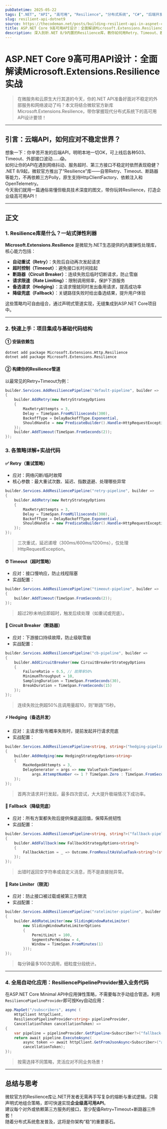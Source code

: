 ```yaml
---
pubDatetime: 2025-05-22
tags: [".NET", "API", "高可用", "Resilience", "分布式系统", "C#", "后端开发"]
slug: resilient-api-dotnet9
source: https://thecodeman.net/posts/building-resilient-api-in-aspnet-core-9
title: ASP.NET Core 9高可用API设计：全面解读Microsoft.Extensions.Resilience实战
description: 深入剖析.NET 8/9内置的Resilience库，教你如何用Retry、Timeout、断路器等策略打造企业级高可用API。
---
```


# ASP.NET Core 9高可用API设计：全面解读Microsoft.Extensions.Resilience实战

> 在微服务和云原生大行其道的今天，你的.NET API准备好面对不稳定的外部服务和网络波动了吗？本文将结合微软官方新库Microsoft.Extensions.Resilience，带你掌握现代分布式系统下的高可用API设计要领！

---

## 引言：云端API，如何应对不稳定世界？

想象一下：你辛苦开发的后端API，明明本地一切OK，可上线后各种503、Timeout、外部接口波动……😱。  
如何让你的API在遇到网络抖动、服务超时、第三方接口不稳定时依然表现稳健？  
.NET 8/9起，微软官方推出了“Resilience”库——自带Retry、Timeout、断路器等能力，不再依赖三方Polly，原生支持HttpClientFactory、依赖注入和OpenTelemetry。  
今天我们就用一篇通俗易懂但极具技术深度的图文，带你玩转Resilience，打造企业级高可用API！

---

## 正文

### 1. Resilience库是什么？一站式弹性利器

**Microsoft.Extensions.Resilience** 是微软为.NET生态提供的内置弹性处理库，核心能力包括：

- **自动重试（Retry）**：失败后自动再次发起请求
- **超时控制（Timeout）**：避免接口长时间挂起
- **断路器（Circuit Breaker）**：连续失败后临时切断请求，防止雪崩
- **请求限速（Rate Limiting）**：限制调用频率，保护下游服务
- **备选请求（Hedging）**：主请求慢就同时发出备用请求，提高成功率
- **降级兜底（Fallback）**：关键路径失败时给出备选结果，提升用户体验

这些策略均可自由组合，通过声明式管道实现，无缝集成到ASP.NET Core项目中。

---

### 2. 快速上手：项目集成与基础代码结构

#### ① 安装依赖包

```bash
dotnet add package Microsoft.Extensions.Http.Resilience
dotnet add package Microsoft.Extensions.Resilience
```

#### ② 构建你的Resilience管道

以最常见的Retry+Timeout为例：

```csharp
builder.Services.AddResiliencePipeline("default-pipeline", builder =>
{
    builder.AddRetry(new RetryStrategyOptions
    {
        MaxRetryAttempts = 3,
        Delay = TimeSpan.FromMilliseconds(300),
        BackoffType = DelayBackoffType.Exponential,
        ShouldHandle = new PredicateBuilder().Handle<HttpRequestException>()
    });
    builder.AddTimeout(TimeSpan.FromSeconds(2));
});
```

### 3. 各策略详解+实战代码

#### ✅ Retry（重试策略）

- 应对：网络闪断/临时故障
- 核心参数：最大重试次数、延迟、指数退避、处理哪些异常

```csharp
builder.Services.AddResiliencePipeline("retry-pipeline", builder =>
{
    builder.AddRetry(new RetryStrategyOptions
    {
        MaxRetryAttempts = 3,
        Delay = TimeSpan.FromMilliseconds(300),
        BackoffType = DelayBackoffType.Exponential,
        ShouldHandle = new PredicateBuilder().Handle<HttpRequestException>()
    });
});
```

> 三次重试，延迟递增（300ms/600ms/1200ms），仅处理HttpRequestException。

#### ⏰ Timeout（超时策略）

- 应对：接口慢响应，防止线程阻塞
- 实战配置：

```csharp
builder.Services.AddResiliencePipeline("timeout-pipeline", builder =>
{
    builder.AddTimeout(TimeSpan.FromSeconds(2));
});
```

> 超过2秒未响应即超时，触发后续处理（如重试或兜底）。

#### 🚦 Circuit Breaker（断路器）

- 应对：下游接口持续故障，防止级联雪崩
- 实战配置：

```csharp
builder.Services.AddResiliencePipeline("cb-pipeline", builder =>
{
    builder.AddCircuitBreaker(new CircuitBreakerStrategyOptions
    {
        FailureRatio = 0.5, // 故障率50%
        MinimumThroughput = 10,
        SamplingDuration = TimeSpan.FromSeconds(30),
        BreakDuration = TimeSpan.FromSeconds(15)
    });
});
```

> 连续失败比例超50%且调用量超10，则“断路”15秒。

#### ⚡ Hedging（备选并发）

- 应对：主请求慢/有概率失败时，提前发起并行请求兜底
- 实战配置：

```csharp
builder.Services.AddResiliencePipeline<string, string>("hedging-pipeline", builder =>
{
    builder.AddHedging(new HedgingStrategyOptions<string>
    {
        MaxHedgedAttempts = 3,
        DelayGenerator = args => new ValueTask<TimeSpan>(
            args.AttemptNumber <= 1 ? TimeSpan.Zero : TimeSpan.FromSeconds(-1))
    });
});
```

> 首两次请求并行发起，最多四次尝试，大大提升极端情况下成功率。

#### 🛟 Fallback（降级兜底）

- 应对：所有方案都失败后提供保底返回值，保障系统韧性
- 实战配置：

```csharp
builder.Services.AddResiliencePipeline<string, string?>("fallback-pipeline", builder =>
{
    builder.AddFallback(new FallbackStrategyOptions<string?>
    {
        FallbackAction = _ => Outcome.FromResultAsValueTask<string?>(string.Empty)
    });
});
```

> 出错时返回空字符串或自定义消息，而不是直接抛异常。

#### 🚥 Rate Limiter（限流）

- 应对：防止接口被过载或被第三方限流
- 实战配置：

```csharp
builder.Services.AddResiliencePipeline("ratelimiter-pipeline", builder =>
{
    builder.AddRateLimiter(new SlidingWindowRateLimiter(
        new SlidingWindowRateLimiterOptions
        {
            PermitLimit = 100,
            SegmentsPerWindow = 4,
            Window = TimeSpan.FromMinutes(1)
        }));
});
```

> 每分钟最多100次调用，细粒度分段统计。

---

### 4. 全局自动化应用：ResiliencePipelineProvider接入业务代码

在ASP.NET Core Minimal API中应用弹性策略，不需要每次手动组合管道。利用`ResiliencePipelineProvider`即可按Key自动应用：

```csharp
app.MapGet("/subscribers", async (
    HttpClient httpClient,
    ResiliencePipelineProvider<string> pipelineProvider,
    CancellationToken cancellationToken) =>
{
    var pipeline = pipelineProvider.GetPipeline<Subscriber?>("fallback-pipeline");
    return await pipeline.ExecuteAsync(
        async token => await httpClient.GetFromJsonAsync<Subscriber>("api/subscribers", token),
        cancellationToken);
});
```

> 按需选择不同策略，灵活应对不同业务场景！

---

## 总结与思考

微软官方的Resilience库让.NET开发者无需再手写复杂的熔断与重试逻辑，只需声明式地组合策略，即可快速实现**企业级高可用API**。  
建议每个对外或依赖第三方服务的接口，至少配备Retry+Timeout+断路器三件套！  
随着分布式系统愈发普及，这将是你架构“稳”的重要基石。

